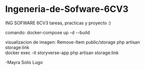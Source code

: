 # Ingeneria-de-Sofware-6CV3
ING SOFWARE 6CV3 tareas, practicas y proyecto :)

comando:
docker-compose up -d --build 

visualizacion de imagen:
Remove-Item public/storage
php artisan storage:link  
docker exec -it storyverse-app php artisan storage:link

-Mayra Solis Lugo
